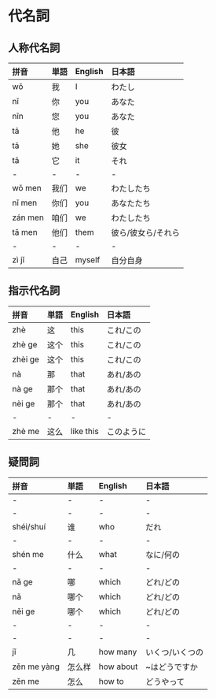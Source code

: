 # 代名詞

## 人称代名詞

|拼音|単語|English|日本語|
|:--|:--|:--|:--|
|wǒ|我|I|わたし|
|nǐ|你|you|あなた|
|nǐn|您|you|あなた|
|tā|他|he|彼|
|tā|她|she|彼女|
|tā|它|it|それ|
|-|-|-|-|
|wǒ men|我们|we|わたしたち|
|nǐ men|你们|you|あなたたち|
|zán men|咱们|we|わたしたち|
|tā men|他们|them|彼ら/彼女ら/それら|
|-|-|-|-|
|zì jǐ|自己|myself|自分自身|

## 指示代名詞

|拼音|単語|English|日本語|
|:--|:--|:--|:--|
|zhè|这|this|これ/この|
|zhè ge|这个|this|これ/この|
|zhèi ge|这个|this|これ/この|
|nà|那|that|あれ/あの|
|nà ge|那个|that|あれ/あの|
|nèi ge|那个|that|あれ/あの|
|-|-|-|-|
|zhè me|这么|like this|このように|

## 疑問詞

|拼音|単語|English|日本語|
|:--|:--|:--|:--|
|-|-|-|-|-|
|-|-|-|-|-|
|shéi/shuí|谁|who|だれ|
|-|-|-|-|-|
|shén me|什么|what|なに/何の|
|-|-|-|-|-|
|nǎ ge|哪|which|どれ/どの|
|nǎ|哪个|which|どれ/どの|
|něi ge|哪个|which|どれ/どの|
|-|-|-|-|-|
|-|-|-|-|-|
|jǐ|几|how many|いくつ/いくつの|
|zěn me yàng|怎么样|how about|~はどうですか|
|zěn me|怎么|how to|どうやって|
